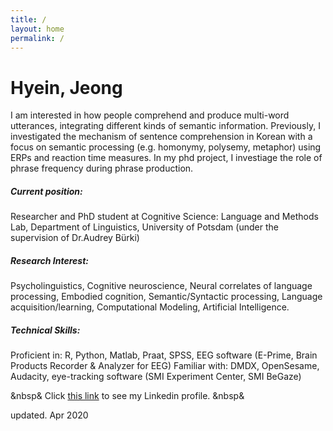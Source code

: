 ```yaml
---
title: /
layout: home
permalink: /
---
```


# Hyein, Jeong
I am interested in how people comprehend and produce multi-word utterances, integrating different kinds of semantic information. Previously, I investigated the mechanism of sentence comprehension in Korean with a focus on semantic processing (e.g. homonymy, polysemy, metaphor) using ERPs and reaction time measures. In my phd project, I investiage the role of phrase frequency during phrase production.


##### Current position: 
Researcher and PhD student at Cognitive Science: Language and Methods Lab, Department of Linguistics, University of Potsdam (under the supervision of Dr.Audrey Bürki)

##### Research Interest:
Psycholinguistics, Cognitive neuroscience, Neural correlates of language processing, Embodied cognition, Semantic/Syntactic processing, Language acquisition/learning, Computational Modeling, Artificial Intelligence.

##### Technical Skills:
Proficient in: R, Python, Matlab, Praat, SPSS, EEG software (E-Prime, Brain Products Recorder & Analyzer for EEG)
Familiar with: DMDX, OpenSesame, Audacity, eye-tracking software (SMI Experiment Center, SMI BeGaze) 


&nbsp&
Click [this link](https://www.linkedin.com/in/hyein-jeong-aab448a3/) to see my Linkedin profile. 
&nbsp&

updated. Apr 2020
